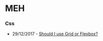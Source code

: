 # MEH

### Css
* 29/12/2017 - [Should I use Grid or Flexbox?](https://rachelandrew.co.uk/archives/2016/03/30/should-i-use-grid-or-flexbox/)
